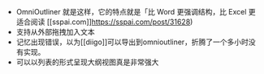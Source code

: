 - OmniOutliner 就是这样，它的特点就是「比 Word 更强调结构，比 Excel 更适合阅读 [[sspai.com]]https://sspai.com/post/31628)
- 支持从外部拖拽加入文本
- 记忆出现错误，以为[[diigo]]可以导出到omnioutliner，折腾了一个多小时没有实现。
- 可以以列表的形式呈现大纲视图真是非常强大
